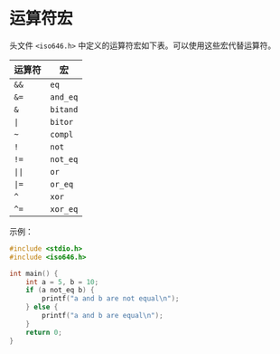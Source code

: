 # 运算符宏

头文件 `<iso646.h>` 中定义的运算符宏如下表。可以使用这些宏代替运算符。

| 运算符 | 宏       |
| ------ | -------- |
| `&&`   | `eq`     |
| `&=`   | `and_eq` |
| `&`    | `bitand` |
| `\|`   | `bitor`  |
| `~`    | `compl`  |
| `!`    | `not`    |
| `!=`   | `not_eq` |
| `\|\|` | `or`     |
| `\|=`  | `or_eq`  |
| `^`    | `xor`    |
| `^=`   | `xor_eq` |

示例：

```c
#include <stdio.h>
#include <iso646.h>

int main() {
    int a = 5, b = 10;
    if (a not_eq b) {
        printf("a and b are not equal\n");
    } else {
        printf("a and b are equal\n");
    }
    return 0;
}
```
